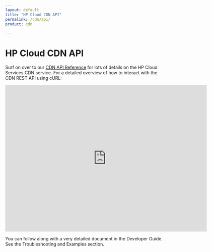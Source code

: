 ```yaml
---
layout: default
title: "HP Cloud CDN API"
permalink: /cdn/api/
product: cdn

---
```

# HP Cloud CDN API

<!--The HP Cloud CDN API is documented in your choice of formats: 

* [HP Cloud CDN Developer Guide API 1.1, Browser View](https://api-docs.hpcloud.com/hpcloud-cdn-storage/1.0/content/ch_cdn-dev-overview.html )
* [HP Cloud CDN Developer Guide API 1.1, PDF View](http://api-docs.hpcloud.com/hpcloud-cdn-storage/1.0/hpcloud-cdn-devguide-1.0.pdf)-->

Surf on over to our [CDN API Reference](/api/cdn) for lots of details on the HP Cloud Services CDN service.  For a detailed overview of how to interact with the CDN REST API using cURL:

<iframe src="http://player.vimeo.com/video/33235738?title=0&amp;byline=0&amp;portrait=0" width="640" height="464" frameborder="0"> </iframe>

You can follow along with a very detailed document in the Developer Guide. See the Troubleshooting and Examples section.